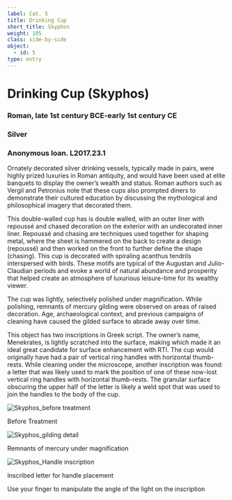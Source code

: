 ```yaml
---
label: Cat. 5
title: Drinking Cup 
short_title: Skyphos 
weight: 105
class: side-by-side
object:
  - id: 5
type: entry
---
```

# Drinking Cup (Skyphos) 
### Roman, late 1st century BCE-early 1st century CE 
### Silver 
### Anonymous loan. L2017.23.1 

Ornately decorated silver drinking vessels, typically made in pairs, were highly prized luxuries in Roman antiquity, and would have been used at elite banquets to display the owner’s wealth and status. Roman authors such as Vergil and Petronius note that these cups also prompted diners to demonstrate their cultured education by discussing the mythological and philosophical imagery that decorated them.  

This double-walled cup has is double walled, with an outer liner with repoussé and chased decoration on the exterior with an undecorated inner liner. Repoussé and chasing are techniques used together for shaping metal, where the sheet is hammered on the back to create a design (repoussé) and then worked on the front to further define the shape (chasing). This cup is decorated with spiraling acanthus tendrils interspersed with birds. These motifs are typical of the Augustan and Julio-Claudian periods and evoke a world of natural abundance and prosperity that helped create an atmosphere of luxurious leisure-time for its wealthy viewer. 

The cup was lightly, selectively polished under magnification. While polishing, remnants of mercury gilding were observed on areas of raised decoration. Age, archaeological context, and previous campaigns of cleaning have caused the gilded surface to abrade away over time.  

This object has two inscriptions in Greek script. The owner’s name, Menekrates, is lightly scratched into the surface, making which made it an ideal great candidate for surface enhancement with RTI. The cup would originally have had a pair of vertical ring handles with horizontal thumb-rests. While cleaning under the microscope, another inscription was found: a letter that was likely used to mark the position of one of these now-lost vertical ring handles with horizontal thumb-rests. The granular surface obscuring the upper half of the letter is likely a weld spot that was used to join the handles to the body of the cup.  


![Skyphos_before treatment](https://user-images.githubusercontent.com/110210814/182454941-0e1d5c45-6c38-4d2e-94ca-d91d63ace354.jpg)

Before Treatment 


![Skyphos_gilding detail](https://user-images.githubusercontent.com/110210814/182454968-e7a69bef-7ccb-420d-97f7-163cab00c29e.jpg)

Remnants of mercury under magnification  


![Skyphos_Handle inscription](https://user-images.githubusercontent.com/110210814/182455004-9633d0ff-8f28-4653-a2db-dd647dd5cbec.jpg)

Inscribed letter for handle placement  


Use your finger to manipulate the angle of the light on the inscription 

 
